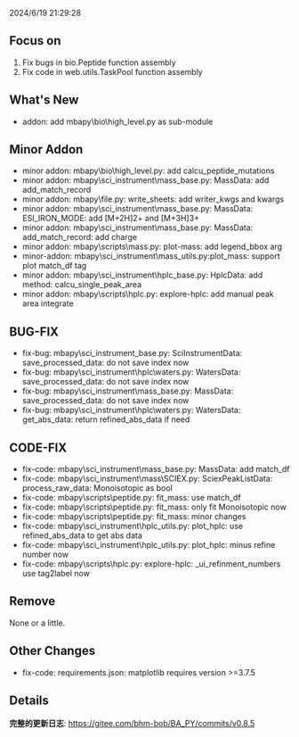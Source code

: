 <!--
 * @Date: 2024-06-19 21:30:27
 * @LastEditors: BHM-Bob 2262029386@qq.com
 * @LastEditTime: 2024-06-19 22:12:27
 * @Description: 
-->

2024/6/19 21:29:28


## Focus on  
1. Fix bugs in bio.Peptide function assembly  
1. Fix code in web.utils.TaskPool function assembly  

  
## What's New  
- addon: add mbapy\bio\high_level.py as sub-module  
  

## Minor Addon
- minor addon: mbapy\bio\high_level.py: add calcu_peptide_mutations  
- minor addon: mbapy\sci_instrument\mass\_base.py: MassData: add add_match_record  
- minor addon: mbapy\file.py: write_sheets: add writer_kwgs and kwargs  
- minor addon: mbapy\sci_instrument\mass\_base.py: MassData: ESI_IRON_MODE: add [M+2H]2+ and [M+3H]3+   
- minor addon: mbapy\sci_instrument\mass\_base.py: MassData: add_match_record: add charge  
- minor addon: mbapy\scripts\mass.py: plot-mass: add legend_bbox arg  
- minor-addon: mbapy\sci_instrument\mass\_utils.py:plot_mass: support plot match_df tag  
- minor addon: mbapy\sci_instrument\hplc\_base.py: HplcData: add method: calcu_single_peak_area  
- minor addon: mbapy\scripts\hplc.py: explore-hplc: add manual peak area integrate  

  
## BUG-FIX  
- fix-bug: mbapy\sci_instrument\_base.py: SciInstrumentData: save_processed_data: do not save index now  
- fix-bug: mbapy\sci_instrument\hplc\waters.py: WatersData: save_processed_data: do not save index now  
- fix-bug: mbapy\sci_instrument\mass\_base.py: MassData: save_processed_data: do not save index now 
- fix-bug: mbapy\sci_instrument\hplc\waters.py: WatersData: get_abs_data: return refined_abs_data if need  

  
## CODE-FIX 
- fix-code: mbapy\sci_instrument\mass\_base.py: MassData: add match_df  
- fix-code: mbapy\sci_instrument\mass\SCIEX.py: SciexPeakListData: process_raw_data: Monoisotopic as bool  
- fix-code: mbapy\scripts\peptide.py: fit_mass: use match_df  
- fix-code: mbapy\scripts\peptide.py: fit_mass: only fit Monoisotopic now  
- fix-code: mbapy\scripts\peptide.py: fit_mass: minor changes    
- fix-code: mbapy\sci_instrument\hplc\_utils.py: plot_hplc: use refined_abs_data to get abs data  
- fix-code: mbapy\sci_instrument\hplc\_utils.py: plot_hplc: minus refine number now  
- fix-code: mbapy\scripts\hplc.py: explore-hplc: _ui_refinment_numbers use tag2label now  

  
## Remove  
None or a little.  
  
  
## Other Changes  
- fix-code: requirements.json: matplotlib requires version >=3.7.5  
  
  
## Details  
**完整的更新日志**: https://gitee.com/bhm-bob/BA_PY/commits/v0.8.5   
